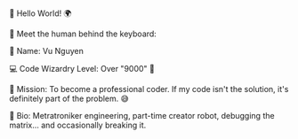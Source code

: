 👋 Hello World! 🌍

🤖 Meet the human behind the keyboard:

🎉 Name: Vu Nguyen

💻 Code Wizardry Level: Over "9000" 🔮 

🚀 Mission: To become a professional coder. If my code isn't the solution, it's definitely part of the problem. 😅

📝 Bio: Metratroniker engineering, part-time creator robot, debugging the matrix... and occasionally breaking it.


